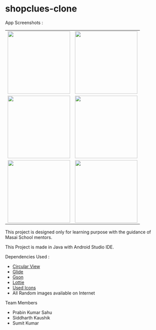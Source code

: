 # shopclues-clone

App Screenshots :

<table>
  <tr>
    <td><img src="https://i.postimg.cc/3rgbzp3w/Screenshot-2021-05-18-19-35-17-707-com-example-shopclues-clone.jpg" width="200"/></td>
    <td><img src="https://i.postimg.cc/DfdBxTcJ/Screenshot-2021-05-18-19-35-29-541-com-example-shopclues-clone.jpg" width="200"/></td>
  </tr>
  
  
  <tr>
    <td><img src="https://i.postimg.cc/t4f5sC9f/Screenshot-2021-05-18-19-35-49-613-com-example-shopclues-clone.jpg" width="200"/></td>
    <td><img src="https://i.postimg.cc/SN1LPNYs/Screenshot-2021-05-18-19-36-56-213-com-example-shopclues-clone.jpg" width="200"/></td>
  </tr>
  
  
  <tr>
    <td><img src="https://i.postimg.cc/8cPWyq1M/Screenshot-2021-05-18-19-36-51-195-com-example-shopclues-clone.jpg" width="200"/></td>
    <td><img src="https://i.postimg.cc/kGpVTGYP/Screenshot-2021-05-18-19-35-32-500-com-example-shopclues-clone.jpg" width="200"/></td>
  </tr>
 
 </table>


This project is designed only for learning purpose with the guidance of Masai School mentors.

This Project is made in Java with Android Studio IDE.


Dependencies Used :
- [Circular View](https://github.com/hdodenhof/CircleImageView) 
- [Glide](https://github.com/bumptech/glide) 
- [Gson](https://github.com/google/gson)
- [Lottie](https://github.com/airbnb/lottie-android)
- [Used Icons](https://www.flaticon.com)
- All Random images available on Internet

Team Members 
- Prabin Kumar Sahu
- Siddharth Kaushik
- Sumit Kumar
